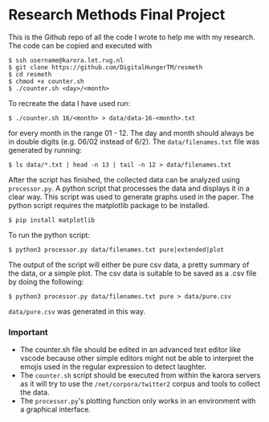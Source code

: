 # Research Methods Final Project
This is the Github repo of all the code I wrote to help me with my research.  
The code can be copied and executed with
```commandline
$ ssh username@karora.let.rug.nl
$ git clone https://github.com/DigitalHungerTM/resmeth
$ cd resmeth
$ chmod +x counter.sh
$ ./counter.sh <day>/<month>
```
To recreate the data I have used run:
```commandline
$ ./counter.sh 16/<month> > data/data-16-<month>.txt
```
for every month in the range 01 - 12. The day and month should always be in double digits 
(e.g. 06/02 instead of 6/2). The ```data/filenames.txt``` file was generated by running:
```commandline
$ ls data/*.txt | head -n 13 | tail -n 12 > data/filenames.txt
```
After the script has finished, the collected data can be analyzed using 
```processor.py```. A python script that processes the data and displays it in a clear way. This script was used 
to generate graphs used in the paper. The python script requires the matplotlib package to be installed.
```commandline
$ pip install matplotlib
```
To run the python script:
```commandline
$ python3 processor.py data/filenames.txt pure|extended|plot
```
The output of the script will either be pure csv data, a pretty summary of the data, or a simple plot. The csv data is 
suitable to be saved as a .csv file by doing the following:
```commandline
$ python3 processor.py data/filenames.txt pure > data/pure.csv
```
```data/pure.csv``` was generated in this way.

### Important
- The counter.sh file should be edited in an advanced text editor like vscode because other simple editors might
not be able to interpret the emojis used in the regular expression to detect laughter.  
- The ```counter.sh``` script should be executed from within the karora servers as it will try to use the 
```/net/corpora/twitter2``` corpus and tools to collect the data.
- The ```processor.py```'s plotting function only works in an environment with a graphical interface.